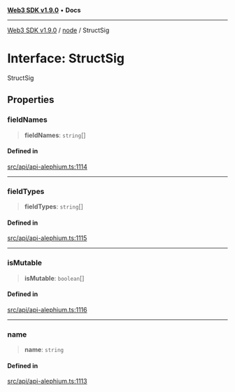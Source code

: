 [**Web3 SDK v1.9.0**](../../../README.md) • **Docs**

***

[Web3 SDK v1.9.0](../../../globals.md) / [node](../README.md) / StructSig

# Interface: StructSig

StructSig

## Properties

### fieldNames

> **fieldNames**: `string`[]

#### Defined in

[src/api/api-alephium.ts:1114](https://github.com/Mystic-Nayy/alephium-web3/blob/ee41f5e0e7d7fb0b155fe62f05b2ac03772895ca/packages/web3/src/api/api-alephium.ts#L1114)

***

### fieldTypes

> **fieldTypes**: `string`[]

#### Defined in

[src/api/api-alephium.ts:1115](https://github.com/Mystic-Nayy/alephium-web3/blob/ee41f5e0e7d7fb0b155fe62f05b2ac03772895ca/packages/web3/src/api/api-alephium.ts#L1115)

***

### isMutable

> **isMutable**: `boolean`[]

#### Defined in

[src/api/api-alephium.ts:1116](https://github.com/Mystic-Nayy/alephium-web3/blob/ee41f5e0e7d7fb0b155fe62f05b2ac03772895ca/packages/web3/src/api/api-alephium.ts#L1116)

***

### name

> **name**: `string`

#### Defined in

[src/api/api-alephium.ts:1113](https://github.com/Mystic-Nayy/alephium-web3/blob/ee41f5e0e7d7fb0b155fe62f05b2ac03772895ca/packages/web3/src/api/api-alephium.ts#L1113)
